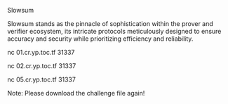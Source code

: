 
Slowsum

Slowsum stands as the pinnacle of sophistication within the prover and verifier ecosystem, its intricate protocols meticulously designed to ensure accuracy and security while prioritizing efficiency and reliability.

nc 01.cr.yp.toc.tf 31337

nc 02.cr.yp.toc.tf 31337

nc 05.cr.yp.toc.tf 31337

Note: Please download the challenge file again!